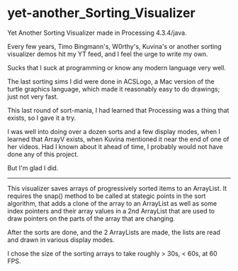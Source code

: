 # yet-another_Sorting_Visualizer
Yet Another Sorting Visualizer made in Processing 4.3.4/java.

Every few years, Timo Bingmann's, W0rthy's, Kuvina's or another sorting visualizer demos hit my YT feed, and I feel the urge to 
write my own.

Sucks that I suck at programming or know any modern language very well.

The last sorting sims I did were done in ACSLogo, a Mac version of the turtle graphics language, which made it reasonably easy to do drawings; just
not very fast.  

This last round of sort-mania, I had learned that Processing was a thing that exists, so I gave it a try.

I was well into doing over a dozen sorts and a few display modes, when I learned that ArrayV exists, when Kuvina mentioned it near the end of one of her videos.  Had I known about it ahead of time, I probably would not have done any of this project.

But I'm glad I did.

---
This visualizer saves arrays of progressively sorted items to an ArrayList.  It requires the snap() method to be called at stategic
points in the sort algorithm, that adds a clone of the array to an ArrayList 
as well as some index pointers and their array values in a 2nd ArrayList that are used to draw pointers on the parts of the array that are changing.

After the sorts are done, and the 2 ArrayLists are made, the lists are read and drawn in various display modes.

I chose the size of the sorting arrays to take roughly > 30s, < 60s, at 60 FPS.


